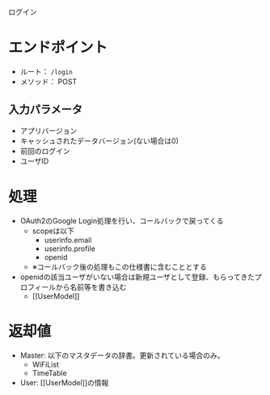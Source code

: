 ログイン

# エンドポイント
- ルート： `/login`
- メソッド： POST

## 入力パラメータ
- アプリバージョン
- キャッシュされたデータバージョン(ない場合は0)
- 前回のログイン
- ユーザID

# 処理
- OAuth2のGoogle Login処理を行い、コールバックで戻ってくる
	- scopeは以下
		- userinfo.email
		- userinfo.profile
		- openid
	- ※コールバック後の処理もこの仕様書に含むこととする
- openidの該当ユーザがいない場合は新規ユーザとして登録、もらってきたプロフィールから名前等を書き込む
	- [[UserModel]]

# 返却値
- Master: 以下のマスタデータの辞書。更新されている場合のみ。
	- WiFiList
	- TimeTable
- User: [[UserModel]]の情報